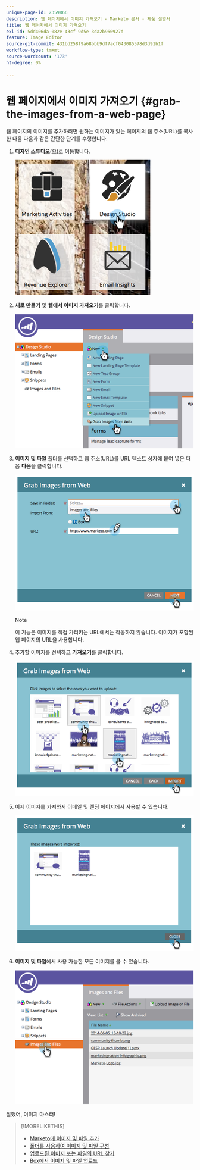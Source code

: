 ```yaml
---
unique-page-id: 2359866
description: 웹 페이지에서 이미지 가져오기 - Marketo 문서 - 제품 설명서
title: 웹 페이지에서 이미지 가져오기
exl-id: 5dd406da-082e-43cf-9d5e-3da2b960927d
feature: Image Editor
source-git-commit: 431bd258f9a68bbb9df7acf043085578d3d91b1f
workflow-type: tm+mt
source-wordcount: '173'
ht-degree: 0%

---
```


# 웹 페이지에서 이미지 가져오기 {#grab-the-images-from-a-web-page}

웹 페이지의 이미지를 추가하려면 원하는 이미지가 있는 페이지의 웹 주소(URL)를 복사한 다음 다음과 같은 간단한 단계를 수행합니다.

1. **디자인 스튜디오**(으)로 이동합니다.

   ![](assets/designstudio-2.png)

1. **새로 만들기** 및 **웹에서 이미지 가져오기**&#x200B;를 클릭합니다.

   ![](assets/image2014-9-16-11-3a37-3a46.png)

1. **이미지 및 파일** 폴더를 선택하고 웹 주소(URL)를 URL 텍스트 상자에 붙여 넣은 다음 **다음**&#x200B;을 클릭합니다.

   ![](assets/image2014-9-16-11-3a37-3a55.png)

   >[!NOTE]
   >
   >이 기능은 이미지를 직접 가리키는 URL에서는 작동하지 않습니다. 이미지가 포함된 웹 페이지의 URL을 사용합니다.

1. 추가할 이미지를 선택하고 **가져오기**&#x200B;를 클릭합니다.

   ![](assets/image2014-9-16-11-3a38-3a3.png)

1. 이제 이미지를 가져와서 이메일 및 랜딩 페이지에서 사용할 수 있습니다.

   ![](assets/image2014-9-16-11-3a38-3a9.png)

1. **이미지 및 파일**&#x200B;에서 사용 가능한 모든 이미지를 볼 수 있습니다.

   ![](assets/image2014-9-16-11-3a38-3a18.png)

잘했어, 이미지 마스터!

>[!MORELIKETHIS]
>
>* [Marketo에 이미지 및 파일 추가](/help/marketo/product-docs/demand-generation/images-and-files/add-images-and-files-to-marketo.md)
>* [폴더를 사용하여 이미지 및 파일 구성](/help/marketo/product-docs/demand-generation/images-and-files/organize-your-images-and-files-using-folders.md)
>* [업로드된 이미지 또는 파일의 URL 찾기](/help/marketo/product-docs/demand-generation/images-and-files/find-the-url-of-an-uploaded-image-or-file.md)
>* [Box에서 이미지 및 파일 업로드](/help/marketo/product-docs/demand-generation/images-and-files/upload-images-and-files-from-box.md)
